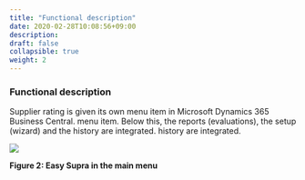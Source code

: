 ```yaml
---
title: "Functional description"
date: 2020-02-28T10:08:56+09:00
description: 
draft: false
collapsible: true
weight: 2
---
```

### Functional description

Supplier rating is given its own menu item in Microsoft Dynamics 365 Business Central. 
menu item. Below this, the reports (evaluations), the setup (wizard) and the history are integrated. 
history are integrated.

![](images/connectornav/easysupra/Abb2.png)

**Figure 2: Easy Supra in the main menu**
